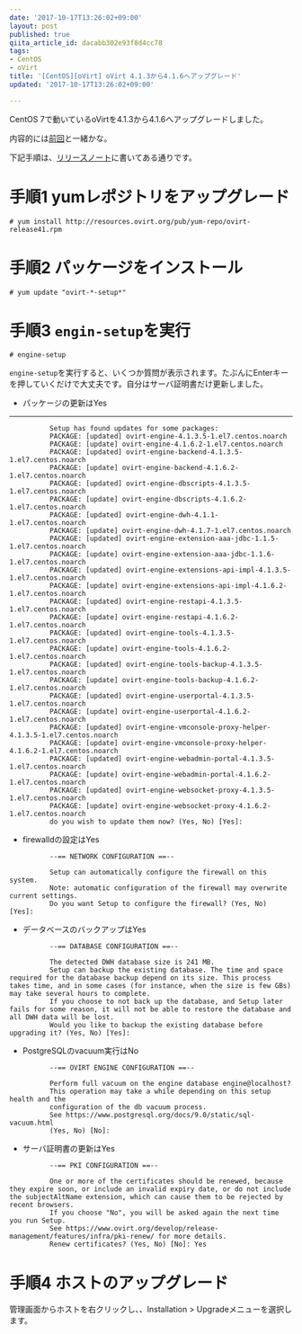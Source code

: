 ```yaml
---
date: '2017-10-17T13:26:02+09:00'
layout: post
published: true
qiita_article_id: dacabb302e93f8d4cc78
tags:
- CentOS
- oVirt
title: '[CentOS][oVirt] oVirt 4.1.3から4.1.6へアップグレード'
updated: '2017-10-17T13:26:02+09:00'

---
```

CentOS 7で動いているoVirtを4.1.3から4.1.6へアップグレードしました。  
  
内容的には[前回](2017-07-14-CentOSoVirtoVirt411413.md)と一緒かな。  
  
下記手順は、[リリースノート](https://www.ovirt.org/release/4.1.6/#install--upgrade-from-previous-versions)に書いてある通りです。  
  
# 手順1 yumレポジトリをアップグレード  
  
```shell-session
# yum install http://resources.ovirt.org/pub/yum-repo/ovirt-release41.rpm
```  
  
# 手順2 パッケージをインストール  
  
```shell-session
# yum update "ovirt-*-setup*"
```  
  
# 手順3 `engin-setup`を実行  
  
```shell-session
# engine-setup
```  
  
`engine-setup`を実行すると、いくつか質問が表示されます。たぶんにEnterキーを押していくだけで大丈夫です。自分はサーバ証明書だけ更新しました。  
  
  
* パッケージの更新はYes  
  
****  
```text:
          Setup has found updates for some packages:
          PACKAGE: [updated] ovirt-engine-4.1.3.5-1.el7.centos.noarch
          PACKAGE: [update] ovirt-engine-4.1.6.2-1.el7.centos.noarch
          PACKAGE: [updated] ovirt-engine-backend-4.1.3.5-1.el7.centos.noarch
          PACKAGE: [update] ovirt-engine-backend-4.1.6.2-1.el7.centos.noarch
          PACKAGE: [updated] ovirt-engine-dbscripts-4.1.3.5-1.el7.centos.noarch
          PACKAGE: [update] ovirt-engine-dbscripts-4.1.6.2-1.el7.centos.noarch
          PACKAGE: [updated] ovirt-engine-dwh-4.1.1-1.el7.centos.noarch
          PACKAGE: [update] ovirt-engine-dwh-4.1.7-1.el7.centos.noarch
          PACKAGE: [updated] ovirt-engine-extension-aaa-jdbc-1.1.5-1.el7.centos.noarch
          PACKAGE: [update] ovirt-engine-extension-aaa-jdbc-1.1.6-1.el7.centos.noarch
          PACKAGE: [updated] ovirt-engine-extensions-api-impl-4.1.3.5-1.el7.centos.noarch
          PACKAGE: [update] ovirt-engine-extensions-api-impl-4.1.6.2-1.el7.centos.noarch
          PACKAGE: [updated] ovirt-engine-restapi-4.1.3.5-1.el7.centos.noarch
          PACKAGE: [update] ovirt-engine-restapi-4.1.6.2-1.el7.centos.noarch
          PACKAGE: [updated] ovirt-engine-tools-4.1.3.5-1.el7.centos.noarch
          PACKAGE: [update] ovirt-engine-tools-4.1.6.2-1.el7.centos.noarch
          PACKAGE: [updated] ovirt-engine-tools-backup-4.1.3.5-1.el7.centos.noarch
          PACKAGE: [update] ovirt-engine-tools-backup-4.1.6.2-1.el7.centos.noarch
          PACKAGE: [updated] ovirt-engine-userportal-4.1.3.5-1.el7.centos.noarch
          PACKAGE: [update] ovirt-engine-userportal-4.1.6.2-1.el7.centos.noarch
          PACKAGE: [updated] ovirt-engine-vmconsole-proxy-helper-4.1.3.5-1.el7.centos.noarch
          PACKAGE: [update] ovirt-engine-vmconsole-proxy-helper-4.1.6.2-1.el7.centos.noarch
          PACKAGE: [updated] ovirt-engine-webadmin-portal-4.1.3.5-1.el7.centos.noarch
          PACKAGE: [update] ovirt-engine-webadmin-portal-4.1.6.2-1.el7.centos.noarch
          PACKAGE: [updated] ovirt-engine-websocket-proxy-4.1.3.5-1.el7.centos.noarch
          PACKAGE: [update] ovirt-engine-websocket-proxy-4.1.6.2-1.el7.centos.noarch
          do you wish to update them now? (Yes, No) [Yes]:
```  
  
* firewalldの設定はYes  
  
```
          --== NETWORK CONFIGURATION ==--

          Setup can automatically configure the firewall on this system.
          Note: automatic configuration of the firewall may overwrite current settings.
          Do you want Setup to configure the firewall? (Yes, No) [Yes]:
```  
  
* データベースのバックアップはYes  
  
```
          --== DATABASE CONFIGURATION ==--

          The detected DWH database size is 241 MB.
          Setup can backup the existing database. The time and space required for the database backup depend on its size. This process takes time, and in some cases (for instance, when the size is few GBs) may take several hours to complete.
          If you choose to not back up the database, and Setup later fails for some reason, it will not be able to restore the database and all DWH data will be lost.
          Would you like to backup the existing database before upgrading it? (Yes, No) [Yes]:
```  
  
* PostgreSQLのvacuum実行はNo  
  
```
          --== OVIRT ENGINE CONFIGURATION ==--

          Perform full vacuum on the engine database engine@localhost?
          This operation may take a while depending on this setup health and the
          configuration of the db vacuum process.
          See https://www.postgresql.org/docs/9.0/static/sql-vacuum.html
          (Yes, No) [No]:
```  
  
* サーバ証明書の更新はYes  
  
```
          --== PKI CONFIGURATION ==--

          One or more of the certificates should be renewed, because they expire soon, or include an invalid expiry date, or do not include the subjectAltName extension, which can cause them to be rejected by recent browsers.
          If you choose "No", you will be asked again the next time you run Setup.
          See https://www.ovirt.org/develop/release-management/features/infra/pki-renew/ for more details.
          Renew certificates? (Yes, No) [No]: Yes
```  
  
# 手順4 ホストのアップグレード  
  
管理画面からホストを右クリックし、、Installation > Upgradeメニューを選択します。  
